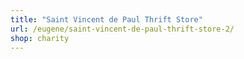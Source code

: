 ```yaml
---
title: "Saint Vincent de Paul Thrift Store"
url: /eugene/saint-vincent-de-paul-thrift-store-2/
shop: charity
---
```

